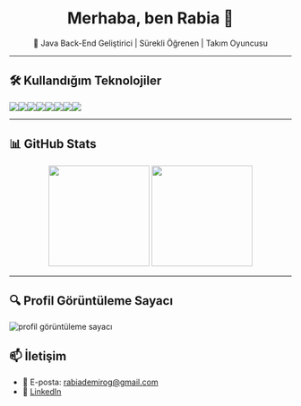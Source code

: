 <h1 align="center">Merhaba, ben Rabia 👋</h1>
<p align="center">🎯 Java Back-End Geliştirici | Sürekli Öğrenen | Takım Oyuncusu</p>

---


## 🛠️ Kullandığım Teknolojiler

<div style="display: flex; flex-wrap: wrap;">
  <img src="https://img.shields.io/badge/Java-%23ED8B00.svg?style=flat&logo=java&logoColor=white" />
  <img src="https://img.shields.io/badge/Spring%20Boot-%236DB33F.svg?style=flat&logo=spring-boot&logoColor=white" />
  <img src="https://img.shields.io/badge/MySQL-%2300f.svg?style=flat&logo=mysql&logoColor=white" />
  <img src="https://img.shields.io/badge/Postman-FF6C37?style=flat&logo=postman&logoColor=white" />
  <img src="https://img.shields.io/badge/Git-F05032?style=flat&logo=git&logoColor=white" />
  <img src="https://img.shields.io/badge/GitHub-181717?style=flat&logo=github&logoColor=white" />
  <img src="https://img.shields.io/badge/HTML5-E34F26?style=flat&logo=html5&logoColor=white" />
  <img src="https://img.shields.io/badge/CSS3-1572B6?style=flat&logo=css3&logoColor=white" />
</div>

---

## 📊 GitHub Stats

<p align="center">
  <img src="https://github-readme-stats.vercel.app/api?username=rabiademirog&show_icons=true&count_private=true&theme=radical" height="180"/>
  <img src="https://github-readme-stats.vercel.app/api/top-langs/?username=rabiademirog&layout=compact&count_private=true&theme=radical" height="180"/>
</p>


---

## 🔍 Profil Görüntüleme Sayacı

<p align="left">
  <img src="https://komarev.com/ghpvc/?username=rabiademirog&label=Profil%20Görüntüleme&color=0e75b6&style=flat" alt="profil görüntüleme sayacı" />
</p>



## 📫 İletişim

- 📧 E-posta: rabiademirog@gmail.com  
- 💼 [LinkedIn](https://www.linkedin.com/in/rabia-demiroğ/)  


